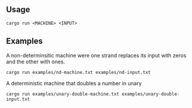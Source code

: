 ## Usage

```
cargo run <MACHINE> <INPUT>
```

## Examples

A non-determinsitic machine were one strand replaces its input with zeros and the other with ones.

```
cargo run examples/nd-machine.txt examples/nd-input.txt
```

A deterministic machine that doubles a number in unary

```
cargo run examples/unary-double-machine.txt examples/unary-double-input.txt
```

